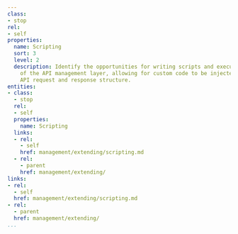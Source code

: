 ```yaml
---
class:
- stop
rel:
- self
properties:
  name: Scripting
  sort: 3
  level: 2
  description: Identify the opportunities for writing scripts and executing as part
    of the API management layer, allowing for custom code to be injected into the
    API request and response structure.
entities:
- class:
  - stop
  rel:
  - self
  properties:
    name: Scripting
  links:
  - rel:
    - self
    href: management/extending/scripting.md
  - rel:
    - parent
    href: management/extending/
links:
- rel:
  - self
  href: management/extending/scripting.md
- rel:
  - parent
  href: management/extending/
...
```

